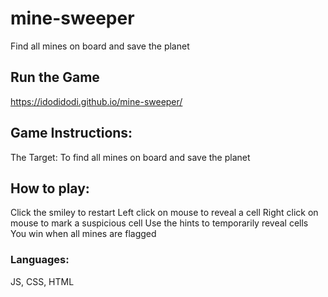 # mine-sweeper
Find all mines on board and save the planet

## Run the Game

https://idodidodi.github.io/mine-sweeper/

## Game Instructions:
The Target: To find all mines on board and save the planet

## How to play:
Click the smiley to restart
Left click on mouse to reveal a cell
Right click on mouse to mark a suspicious cell
Use the hints to temporarily reveal cells
You win when all mines are flagged

### Languages: 
JS, CSS, HTML
